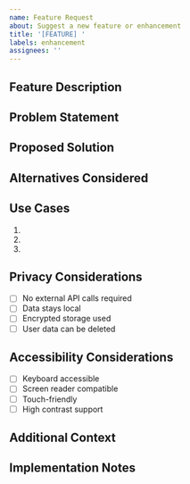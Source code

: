 ```yaml
---
name: Feature Request
about: Suggest a new feature or enhancement
title: '[FEATURE] '
labels: enhancement
assignees: ''
---
```


## Feature Description

<!-- A clear and concise description of the feature -->

## Problem Statement

<!-- What problem does this feature solve? -->

## Proposed Solution

<!-- How would you like this feature to work? -->

## Alternatives Considered

<!-- What other solutions have you considered? -->

## Use Cases

<!-- Describe specific use cases for this feature -->

1.
2.
3.

## Privacy Considerations

<!-- How does this feature affect user privacy? -->

- [ ] No external API calls required
- [ ] Data stays local
- [ ] Encrypted storage used
- [ ] User data can be deleted

## Accessibility Considerations

<!-- How will this feature remain accessible? -->

- [ ] Keyboard accessible
- [ ] Screen reader compatible
- [ ] Touch-friendly
- [ ] High contrast support

## Additional Context

<!-- Any mockups, diagrams, or additional information -->

## Implementation Notes

<!-- Any technical details or suggestions (optional) -->

